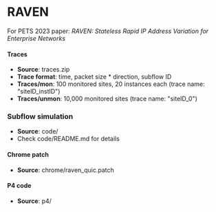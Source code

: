 # RAVEN
For PETS 2023 paper: *RAVEN: Stateless Rapid IP Address Variation for Enterprise Networks*


#### Traces
- **Source**: traces.zip
- **Trace format**: time, packet size * direction, subflow ID 
- **Traces/mon**: 100 monitored sites, 20 instances each (trace name: "siteID_instID")
- **Traces/unmon**: 10,000 monitored sites (trace name: "siteID_0")

### Subflow simulation
- **Source**: code/
- Check code/README.md for details

#### Chrome patch

- **Source**: chrome/raven_quic.patch

#### P4 code

- **Source**: p4/
